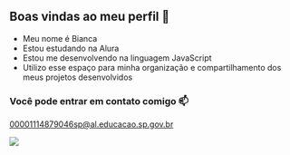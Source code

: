 ## Boas vindas ao meu perfil 👻

- Meu nome é Bianca
- Estou estudando na Alura
- Estou me desenvolvendo na linguagem JavaScript
- Utilizo esse espaço para minha organização e compartilhamento dos meus projetos desenvolvidos

### Você pode entrar em contato comigo 📫

00001114879046sp@al.educacao.sp.gov.br

![](https://media.tenor.com/1Z_PQ1Zlq8wAAAAi/marceline-gangnam-style.gif)
